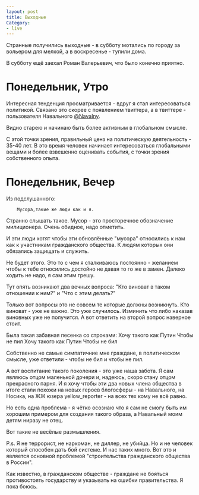 ```yaml
---
layout: post
title: Выходные
Category:
- live
---
```

Странные получились выходные - в субботу мотались по городу за вольером для мелкой, а в воскресенье - тупили дома.

В субботу ещё заехал Роман Валерьевич, что было конечно приятно.

# Понедельник, Утро

Интересная тенденция просматривается - вдруг я стал интересоваться политикой. Связано это скорее с появлением твиттера, а в твиттере - пользователя Навального [@Navalny](http://www.twitter.com/navalny).

Видно старею и начинаю быть более активным в глобальном смысле.

С этой точки зрения, правильный ценз на политическую деятельность - 35-40 лет. В это время человек начинает интересоваться глобальными вещами и более взвешенно оценивать события, с точки зрения собственного опыта.

# Понедельник, Вечер

Из подслушанного:

        Мусора,такие же люди как и я.    

Странно слышать такое. Мусор - это просторечное обозначение милиционера. Очень обидное, надо отметить.

И эти люди хотят чтобы эти обновлённые "мусора" относились к нам как к участникам гражданского общества. К людям которых они обязались защищать и служить.

Не будет этого. Это то с чем я сталкиваюсь постоянно - желанием чтобы к тебе относились достойно не давая то го же в замен. Далеко ходить не надо, я сам этим грешу.

Тут опять возникают два вечных вопроса: "Кто виноват в таком отношении к ним?" и "Что с этим делать?"

Только вот вопросы это не совсем те которые должны возникнуть. Кто виноват - уже не важно. Это уже случилось. Изминить что либо наказав виновных уже не получится. А вот ответить на второй вопрос наверное стоит.

Была такая забавная песенка со строками:
    Хочу такого как Путин
    Чтобы не пил
    Хочу такого как Путин
    Чтобы не бил

Собственно не самые симпатичние мне граждане, в политическом смысле, уже ответили - чтобы не бил и чтобы не пил.

А вот воспитание такого поколения - это уже наша забота. Я сам являюсь отцом маленькой дочери и, надеюсь, скоро стану отцом прекрасного парня. И я хочу чтобы эти два новых члена общества в итоге стали похожи на новых героев блогосферы - на Навального, на Носика, на ЖЖ юзера yellow_reporter - на всех тех кому не всё равно.

Но есть одна проблема - я чётко осознаю что я сам не смогу быть им хорошим примером для создания такого образа, а Навальный моим детям ниразу не отец.

Вот такие не весёлые размышления.

P.s. Я не террорист, не наркоман, не диллер, не убийца. Но и не человек который способен дать бой системе. И нас таких много. Вот это и является основной проблемой "строительства гражданского общества в России".

Как известно, в гражданском обществе - граждане не бояться противостоять государству и указывать на ошибки правительства. Я пока боюсь.